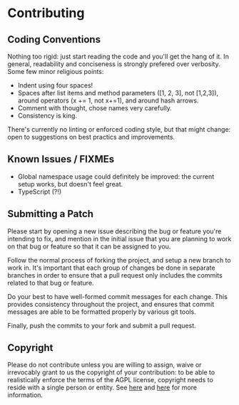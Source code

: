 # Contributing

## Coding Conventions

Nothing too rigid: just start reading the code and you'll get the hang of it. In general, readability and conciseness is strongly prefered over verbosity. Some few minor religious points:

  * Indent using four spaces!
  * Spaces after list items and method parameters ([1, 2, 3], not [1,2,3]), around operators (x += 1, not x+=1), and around hash arrows.
  * Comment with thought, chose names very carefully.
  * Consistency is king.

There's currently no linting or enforced coding style, but that might change: open to suggestions on best practics and improvements.

## Known Issues / FIXMEs

  * Global namespace usage could definitely be improved: the current setup works, but doesn't feel great.
  * TypeScript (?!)

## Submitting a Patch

Please start by opening a new issue describing the bug or feature you're intending to fix, and mention in the initial issue that you are planning to work on that bug or feature so that it can be assigned to you.

Follow the normal process of forking the project, and setup a new branch to work in. It's important that each group of changes be done in separate branches in order to ensure that a pull request only includes the commits related to that bug or feature.

Do your best to have well-formed commit messages for each change. This provides consistency throughout the project, and ensures that commit messages are able to be formatted properly by various git tools.

Finally, push the commits to your fork and submit a pull request.

## Copyright 

Please do not contribute unless you are willing to assign, waive or irrevocably grant to us the copyright of your contribution: to be able to realistically enforce the terms of the AGPL license, copyright needs to reside with a single person or entity. See [here](https://www.gnu.org/licenses/why-assign.en.html) and [here](https://producingoss.com/en/copyright-assignment.html) for more information.
